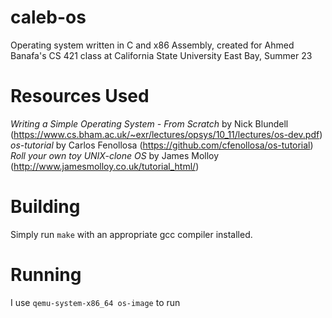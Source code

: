 # caleb-os

Operating system written in C and x86 Assembly, created for Ahmed Banafa's CS 421 class at California State University East Bay, Summer 23

# Resources Used
*Writing a Simple Operating System - From Scratch* by Nick Blundell (https://www.cs.bham.ac.uk/~exr/lectures/opsys/10_11/lectures/os-dev.pdf)  
*os-tutorial* by Carlos Fenollosa (https://github.com/cfenollosa/os-tutorial)  
*Roll your own toy UNIX-clone OS* by James Molloy (http://www.jamesmolloy.co.uk/tutorial_html/)  

# Building
Simply run `make` with an appropriate gcc compiler installed.

# Running
I use `qemu-system-x86_64 os-image` to run
